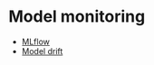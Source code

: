 # Model monitoring

- [MLflow](https://towardsdatascience.com/5-tips-for-mlflow-experiment-tracking-c70ae117b03f)
- [Model drift](https://towardsdatascience.com/take-my-drift-away-650d0cd92168)